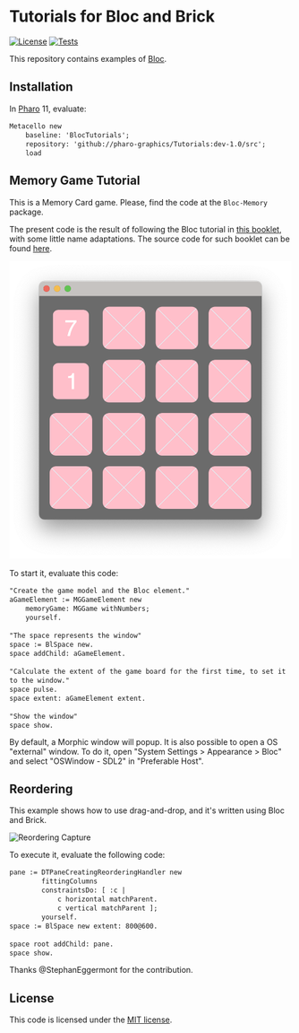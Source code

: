 # Tutorials for Bloc and Brick

[![License](https://img.shields.io/github/license/pharo-graphics/Tutorials.svg)](./LICENSE)
[![Tests](https://github.com/pharo-graphics/Tutorials/actions/workflows/test.yml/badge.svg)](https://github.com/pharo-graphics/Tutorials/actions/workflows/test.yml)

This repository contains examples of [Bloc](https://github.com/pharo-graphics/Bloc).


## Installation

In [Pharo](https://pharo.org/download) 11, evaluate:

```smalltalk
Metacello new
    baseline: 'BlocTutorials';
    repository: 'github://pharo-graphics/Tutorials:dev-1.0/src';
    load
```


## Memory Game Tutorial

This is a Memory Card game.
Please, find the code at the `Bloc-Memory` package.

The present code is the result of following the Bloc tutorial in [this booklet](https://files.pharo.org/books-pdfs/booklet-Bloc/2017-11-09-memorygame.pdf), with some little name adaptations.
The source code for such booklet can be found [here](https://github.com/SquareBracketAssociates/Booklet-BuildingMemoryGameWithBloc).


![Window](OSWindow.png)


To start it, evaluate this code:

```smalltalk
"Create the game model and the Bloc element."
aGameElement := MGGameElement new
	memoryGame: MGGame withNumbers;
	yourself.

"The space represents the window"
space := BlSpace new.
space addChild: aGameElement. 

"Calculate the extent of the game board for the first time, to set it to the window."
space pulse.
space extent: aGameElement extent.

"Show the window"
space show. 
```

By default, a Morphic window will popup. It is also possible to open a OS "external" window. To do it, open "System Settings > Appearance > Bloc" and select "OSWindow - SDL2" in "Preferable Host".


## Reordering

This example shows how to use drag-and-drop, and it's written using Bloc and Brick.

![Reordering Capture](https://cdn.discordapp.com/attachments/375240886319316994/917496462777135174/unknown.png)

To execute it, evaluate the following code:

```smalltalk
pane := DTPaneCreatingReorderingHandler new 
        fittingColumns   
        constraintsDo: [ :c | 
            c horizontal matchParent.
            c vertical matchParent ];
        yourself.
space := BlSpace new extent: 800@600.

space root addChild: pane.
space show.
```

Thanks @StephanEggermont for the contribution.


## License

This code is licensed under the [MIT license](./LICENSE).
